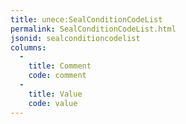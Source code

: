 ```yaml
---
title: unece:SealConditionCodeList
permalink: SealConditionCodeList.html
jsonid: sealconditioncodelist
columns:
  - 
    title: Comment
    code: comment
  - 
    title: Value
    code: value
---
```

